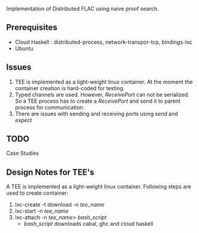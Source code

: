 Implementation of Distributed FLAC using naive proof search.

## Prerequisites


* Cloud Haskell : distributed-process, network-transpor-tcp, bindings-lxc
* Ubuntu


## Issues

1. TEE is implemented as a light-weight linux container. At the moment the container creation is hard-coded for testing.
2. Typed channels are used. However, _ReceivePort_ can not be serialized. So a TEE process has to create a _ReceivePort_ and send it to parent process for
communication.
3. There are issues with sending and receiving ports using _send_ and _expect_

## TODO


 Case Studies


## Design Notes for TEE's


A TEE is implemented as a light-weight linux container. Following steps are used to create container:

1. lxc-create -t download -n _tee\_name_
2. lxc-start -n _tee\_name_
3. lxc-attach -n _tee\_name>_ _bash\_script_
   * _bash\_script_ downloads cabal, ghc and cloud haskell

